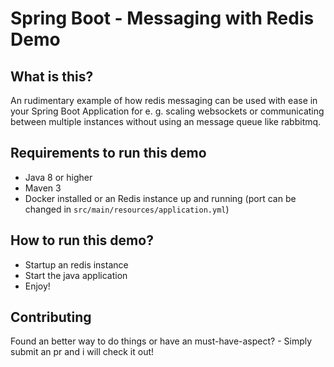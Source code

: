 Spring Boot - Messaging with Redis Demo
===

## What is this?
An rudimentary example of how redis messaging can be used with ease in your Spring Boot Application for e. g. scaling
websockets or communicating between multiple instances without using an message queue like rabbitmq.

## Requirements to run this demo
- Java 8 or higher
- Maven 3
- Docker installed or an Redis instance up and running (port can be changed in `src/main/resources/application.yml`)

## How to run this demo?
- Startup an redis instance
- Start the java application
- Enjoy!


## Contributing
Found an better way to do things or have an must-have-aspect? - Simply submit an pr and i will check it out!